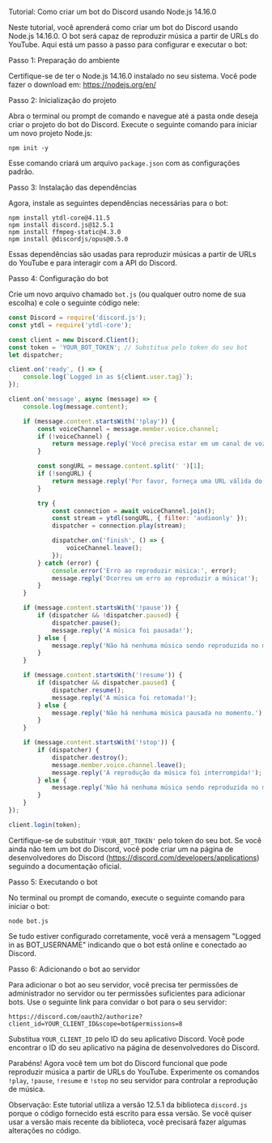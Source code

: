 
Tutorial: Como criar um bot do Discord usando Node.js 14.16.0

Neste tutorial, você aprenderá como criar um bot do Discord usando Node.js 14.16.0. O bot será capaz de reproduzir música a partir de URLs do YouTube. Aqui está um passo a passo para configurar e executar o bot:

Passo 1: Preparação do ambiente

Certifique-se de ter o Node.js 14.16.0 instalado no seu sistema. Você pode fazer o download em: https://nodejs.org/en/

Passo 2: Inicialização do projeto

Abra o terminal ou prompt de comando e navegue até a pasta onde deseja criar o projeto do bot do Discord. Execute o seguinte comando para iniciar um novo projeto Node.js:

```
npm init -y
```

Esse comando criará um arquivo `package.json` com as configurações padrão.

Passo 3: Instalação das dependências

Agora, instale as seguintes dependências necessárias para o bot:

```
npm install ytdl-core@4.11.5
npm install discord.js@12.5.1
npm install ffmpeg-static@4.3.0
npm install @discordjs/opus@0.5.0
```

Essas dependências são usadas para reproduzir músicas a partir de URLs do YouTube e para interagir com a API do Discord.

Passo 4: Configuração do bot

Crie um novo arquivo chamado `bot.js` (ou qualquer outro nome de sua escolha) e cole o seguinte código nele:

```javascript
const Discord = require('discord.js');
const ytdl = require('ytdl-core');

const client = new Discord.Client();
const token = 'YOUR_BOT_TOKEN'; // Substitua pelo token do seu bot
let dispatcher;

client.on('ready', () => {
    console.log(`Logged in as ${client.user.tag}`);
});

client.on('message', async (message) => {
    console.log(message.content);

    if (message.content.startsWith('!play')) {
        const voiceChannel = message.member.voice.channel;
        if (!voiceChannel) {
            return message.reply('Você precisa estar em um canal de voz primeiro!');
        }

        const songURL = message.content.split(' ')[1];
        if (!songURL) {
            return message.reply('Por favor, forneça uma URL válida do YouTube!');
        }

        try {
            const connection = await voiceChannel.join();
            const stream = ytdl(songURL, { filter: 'audioonly' });
            dispatcher = connection.play(stream);

            dispatcher.on('finish', () => {
                voiceChannel.leave();
            });
        } catch (error) {
            console.error('Erro ao reproduzir música:', error);
            message.reply('Ocorreu um erro ao reproduzir a música!');
        }
    }

    if (message.content.startsWith('!pause')) {
        if (dispatcher && !dispatcher.paused) {
            dispatcher.pause();
            message.reply('A música foi pausada!');
        } else {
            message.reply('Não há nenhuma música sendo reproduzida no momento.');
        }
    }

    if (message.content.startsWith('!resume')) {
        if (dispatcher && dispatcher.paused) {
            dispatcher.resume();
            message.reply('A música foi retomada!');
        } else {
            message.reply('Não há nenhuma música pausada no momento.');
        }
    }

    if (message.content.startsWith('!stop')) {
        if (dispatcher) {
            dispatcher.destroy();
            message.member.voice.channel.leave();
            message.reply('A reprodução da música foi interrompida!');
        } else {
            message.reply('Não há nenhuma música sendo reproduzida no momento.');
        }
    }
});

client.login(token);
```

Certifique-se de substituir `'YOUR_BOT_TOKEN'` pelo token do seu bot. Se você ainda não tem um bot do Discord, você pode criar um na página de desenvolvedores do Discord (https://discord.com/developers/applications) seguindo a documentação oficial.

Passo 5: Executando o bot

No terminal ou prompt de comando, execute o seguinte comando para iniciar o bot:

```
node bot.js
```

Se tudo estiver configurado corretamente, você verá a mensagem "Logged in as BOT_USERNAME" indicando que o bot está online e conectado ao Discord.

Passo 6: Adicionando o bot ao servidor

Para adicionar o bot ao seu servidor, você precisa ter permissões de administrador no servidor ou ter permissões suficientes para adicionar bots. Use o seguinte link para convidar o bot para o seu servidor:

```
https://discord.com/oauth2/authorize?client_id=YOUR_CLIENT_ID&scope=bot&permissions=8
```
Substitua `YOUR_CLIENT_ID` pelo ID do seu aplicativo Discord. Você pode encontrar o ID do seu aplicativo na página de desenvolvedores do Discord.

Parabéns! Agora você tem um bot do Discord funcional que pode reproduzir música a partir de URLs do YouTube. Experimente os comandos `!play`, `!pause`, `!resume` e `!stop` no seu servidor para controlar a reprodução de música.

Observação: Este tutorial utiliza a versão 12.5.1 da biblioteca `discord.js` porque o código fornecido está escrito para essa versão. Se você quiser usar a versão mais recente da biblioteca, você precisará fazer algumas alterações no código.